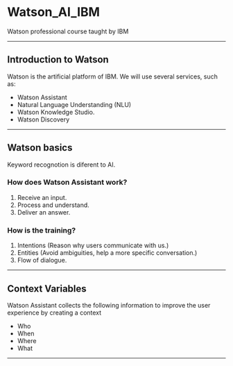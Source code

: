 # Watson_AI_IBM
Watson professional course taught by IBM

---
## Introduction to Watson

Watson is the artificial platform of IBM.
We will use several services, such as:

* Watson Assistant
* Natural Language Understanding (NLU)
* Watson Knowledge Studio.
* Watson Discovery
---

## Watson basics
Keyword recognotion is diferent to AI.

### How does Watson Assistant work?
1. Receive an input.
2. Process and understand.
3. Deliver an answer.

### How is the training?
1. Intentions (Reason why users communicate with us.)
2. Entities (Avoid ambiguities, help a more specific conversation.)
3. Flow of dialogue.
---

## Context Variables
Watson Assistant collects the following information to improve the user experience by creating a context
* Who
* When
* Where
* What
---